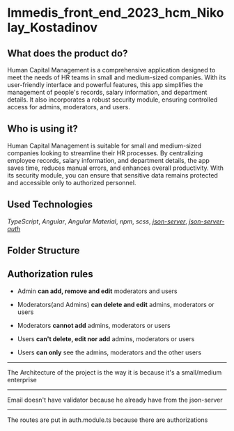 # Immedis_front_end_2023_hcm_Nikolay_Kostadinov

## What does the product do?

Human Capital Management is a comprehensive application designed to meet the needs of HR teams in small and medium-sized companies. With its user-friendly interface and powerful features, this app simplifies the management of people's records, salary information, and department details. It also incorporates a robust security module, ensuring controlled access for admins, moderators, and users.

## Who is using it?

Human Capital Management is suitable for small and medium-sized companies looking to streamline their HR processes. By centralizing employee records, salary information, and department details, the app saves time, reduces manual errors, and enhances overall productivity. With its security module, you can ensure that sensitive data remains protected and accessible only to authorized personnel.

## Used Technologies
*TypeScript*, *Angular*, *Angular Material*, *npm*, *scss*, *[json-server](https://github.com/typicode/json-server)*, *[json-server-auth](https://github.com/jeremyben/json-server-auth)*

## Folder Structure


## Authorization rules

- Admin **can add, remove and edit** moderators and users

- Moderators(and Admins) **can delete and edit** admins, moderators or users

- Moderators **cannot add** admins, moderators or users

- Users **can't delete, edit nor add** admins, moderators or users

- Users **can only** see the admins, moderators and the other users


---
The Architecture of the project is the way it is because it's a small/medium enterprise

---
Email doesn't have validator because he already have from the json-server

---
The routes are put in auth.module.ts because there are authorizations